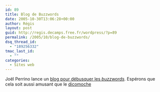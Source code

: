 ```yaml
---
id: 89
title: Blog de Buzzwords
date: 2005-10-30T13:06:28+00:00
author: Régis
layout: post
guid: http://regis.decamps.free.fr/wordpress/?p=89
permalink: /2005/10/blog-de-buzzwords/
dsq_thread_id:
  - "189256332"
tmac_last_id:
  - ""
categories:
  - Sites web
---
```

Joël Perrino lance un [blog pour débusquer les _buzzwords_](http://blogs.zdnet.fr/index.php/category/buzzwords/). Espérons que cela soit aussi amusant que le [dicomoche](http://www.dicomoche.net/)
